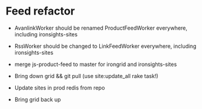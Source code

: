 # Feed refactor
- AvanlinkWorker should be renamed ProductFeedWorker everywhere,
  including ironsights-sites
- RssWorker should be changed to LinkFeedWorker everywhere, including
  ironsights-sites

- merge js-product-feed to master for irongrid and ironsights-sites
- Bring down grid && git pull
  (use site:update_all rake task!)
- Update sites in prod redis from repo
- Bring grid back up
